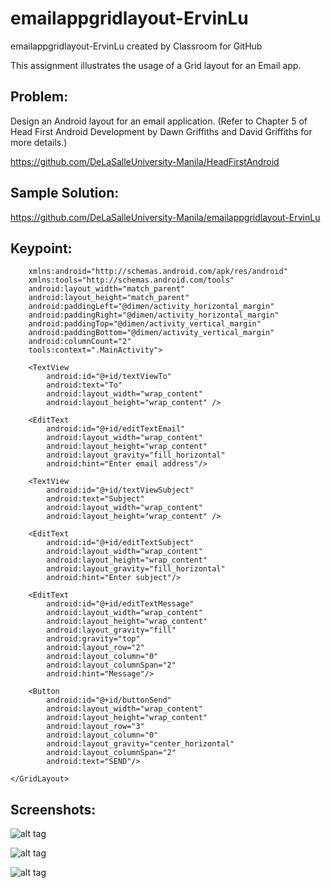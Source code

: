 # emailappgridlayout-ErvinLu
emailappgridlayout-ErvinLu created by Classroom for GitHub

This assignment illustrates the usage of a Grid layout for an Email app.


## Problem:

Design an Android layout for an email application. (Refer to Chapter 5 of Head First Android Development by Dawn Griffiths and David Griffiths for more details.)    

https://github.com/DeLaSalleUniversity-Manila/HeadFirstAndroid 

## Sample Solution:

https://github.com/DeLaSalleUniversity-Manila/emailappgridlayout-ErvinLu

## Keypoint:

```<GridLayout
    xmlns:android="http://schemas.android.com/apk/res/android"
    xmlns:tools="http://schemas.android.com/tools"
    android:layout_width="match_parent"
    android:layout_height="match_parent"
    android:paddingLeft="@dimen/activity_horizontal_margin"
    android:paddingRight="@dimen/activity_horizontal_margin"
    android:paddingTop="@dimen/activity_vertical_margin"
    android:paddingBottom="@dimen/activity_vertical_margin"
    android:columnCount="2"
    tools:context=".MainActivity">

    <TextView
        android:id="@+id/textViewTo"
        android:text="To"
        android:layout_width="wrap_content"
        android:layout_height="wrap_content" />

    <EditText
        android:id="@+id/editTextEmail"
        android:layout_width="wrap_content"
        android:layout_height="wrap_content"
        android:layout_gravity="fill_horizontal"
        android:hint="Enter email address"/>

    <TextView
        android:id="@+id/textViewSubject"
        android:text="Subject"
        android:layout_width="wrap_content"
        android:layout_height="wrap_content" />

    <EditText
        android:id="@+id/editTextSubject"
        android:layout_width="wrap_content"
        android:layout_height="wrap_content"
        android:layout_gravity="fill_horizontal"
        android:hint="Enter subject"/>

    <EditText
        android:id="@+id/editTextMessage"
        android:layout_width="wrap_content"
        android:layout_height="wrap_content"
        android:layout_gravity="fill"
        android:gravity="top"
        android:layout_row="2"
        android:layout_column="0"
        android:layout_columnSpan="2"
        android:hint="Message"/>

    <Button
        android:id="@+id/buttonSend"
        android:layout_width="wrap_content"
        android:layout_height="wrap_content"
        android:layout_row="3"
        android:layout_column="0"
        android:layout_gravity="center_horizontal"
        android:layout_columnSpan="2"
        android:text="SEND"/>

</GridLayout>
```

## Screenshots:

![alt tag](https://github.com/DeLaSalleUniversity-Manila/emailappgridlayout-ErvinLu/blob/master/device-2015-10-05-230705.png)

![alt tag](https://github.com/DeLaSalleUniversity-Manila/emailappgridlayout-ErvinLu/blob/master/device-2015-10-05-230808.png)

![alt tag](https://github.com/DeLaSalleUniversity-Manila/emailappgridlayout-ErvinLu/blob/master/device-2015-10-05-230857.png)
